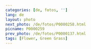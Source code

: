 ```yaml
---
categories: [de, fotos, '']
lang: de
layout: photo
next_photo: /de/fotos/P0000258.html
picname: P0000259
prev_photo: /de/fotos/P0000137.html
tags: [Flower, Green Grass]
---
```

